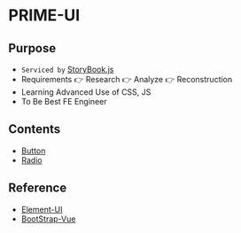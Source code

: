 # PRIME-UI

## Purpose
- `Serviced by` [StoryBook.js](https://github.com/storybookjs/storybook)
- Requirements 👉 Research 👉 Analyze 👉 Reconstruction
- Learning Advanced Use of CSS, JS
- To Be Best FE Engineer

## Contents
- [Button](https://github.com/HamSungJun/PRIME-UI/tree/master/src/packages/components/pui-button)
- [Radio](https://github.com/HamSungJun/PRIME-UI/tree/master/src/packages/components/pui-radio)

## Reference
- [Element-UI](https://element.eleme.cn/#/en-US)
- [BootStrap-Vue](https://bootstrap-vue.org/)